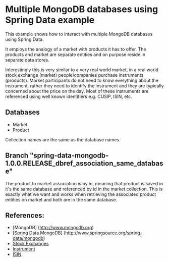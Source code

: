 Multiple MongoDB databases using Spring Data example
====================================================

This example shows how to interact with multiple MongoDB databases using Spring Data.

It employs the analogy of a market with products it has to offer. The products and market are separate entities and on purpose reside in separate data stores.

Interestingly this is very similar to a very real world market, in a real world stock exchange (market) people/companies purchase instruments (products).
Market participants do not need to know everything about the instrument, rather they need to identify the instrument and they are typically concerned about the price on the day.
Most of these instruments are referenced using well known identifiers e.g. CUSIP, ISIN, etc.


Databases
---------
* Market
* Product

Collection names are the same as the database names.


Branch "spring-data-mongodb-1.0.0.RELEASE_dbref_association_same_database"
-------------------------------------------------------------
The product to market association is by id, meaning that product is saved in it's the same database and referenced by id in the market collection.
This is exactly what we want and works when retrieving the associated product entities on market and both are in the same database.


References:
----------
* [MongoDB] (http://www.mongodb.org)
* [Spring Data MongoDB] (http://www.springsource.org/spring-data/mongodb)
* [Stock Exchanges](http://en.wikipedia.org/wiki/Stock_exchange)
* [Instrument](http://en.wikipedia.org/wiki/Financial_instrument)
* [ISIN](http://en.wikipedia.org/wiki/International_Securities_Identifying_Number)